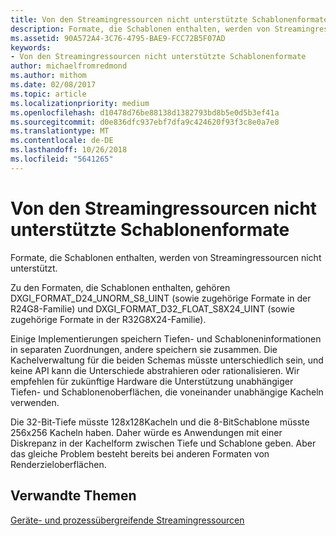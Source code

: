 ```yaml
---
title: Von den Streamingressourcen nicht unterstützte Schablonenformate
description: Formate, die Schablonen enthalten, werden von Streamingressourcen nicht unterstützt.
ms.assetid: 90A572A4-3C76-4795-BAE9-FCC72B5F07AD
keywords:
- Von den Streamingressourcen nicht unterstützte Schablonenformate
author: michaelfromredmond
ms.author: mithom
ms.date: 02/08/2017
ms.topic: article
ms.localizationpriority: medium
ms.openlocfilehash: d10478d76be88138d1382793bd8b5e0d5b3ef41a
ms.sourcegitcommit: d0e836dfc937ebf7dfa9c424620f93f3c8e0a7e8
ms.translationtype: MT
ms.contentlocale: de-DE
ms.lasthandoff: 10/26/2018
ms.locfileid: "5641265"
---
```

# <a name="stencil-formats-not-supported-with-streaming-resources"></a>Von den Streamingressourcen nicht unterstützte Schablonenformate


Formate, die Schablonen enthalten, werden von Streamingressourcen nicht unterstützt.

Zu den Formaten, die Schablonen enthalten, gehören DXGI\_FORMAT\_D24\_UNORM\_S8\_UINT (sowie zugehörige Formate in der R24G8-Familie) und DXGI\_FORMAT\_D32\_FLOAT\_S8X24\_UINT (sowie zugehörige Formate in der R32G8X24-Familie).

Einige Implementierungen speichern Tiefen- und Schabloneninformationen in separaten Zuordnungen, andere speichern sie zusammen. Die Kachelverwaltung für die beiden Schemas müsste unterschiedlich sein, und keine API kann die Unterschiede abstrahieren oder rationalisieren. Wir empfehlen für zukünftige Hardware die Unterstützung unabhängiger Tiefen- und Schablonenoberflächen, die voneinander unabhängige Kacheln verwenden.

Die 32-Bit-Tiefe müsste 128x128Kacheln und die 8-BitSchablone müsste 256x256 Kacheln haben. Daher würde es Anwendungen mit einer Diskrepanz in der Kachelform zwischen Tiefe und Schablone geben. Aber das gleiche Problem besteht bereits bei anderen Formaten von Renderzieloberflächen.

## <a name="span-idrelated-topicsspanrelated-topics"></a><span id="related-topics"></span>Verwandte Themen


[Geräte- und prozessübergreifende Streamingressourcen](streaming-resource-cross-process-and-device-sharing.md)

 

 





